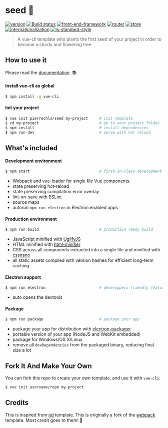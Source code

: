 # seed 🌱

[![version](https://img.shields.io/badge/version-2.0-green.svg?style=flat-square)](https://github.com/pierrechls/seed) [![Build status](https://img.shields.io/badge/build-passing-green.svg?style=flat-square)](https://img.shields.io/badge/build-passing-green.svg?style=flat-square) [![front-end-framework](https://img.shields.io/badge/framework-vue.js-lightgrey.svg?style=flat-square)](http://vuejs.org/) [![router](https://img.shields.io/badge/router-vue--router-lightgrey.svg?style=flat-square)](http://router.vuejs.org/en/index.html) [![store](https://img.shields.io/badge/state--management-vuex-lightgrey.svg?style=flat-square)](http://vuex.vuejs.org/) [![internationalization](https://img.shields.io/badge/internationalization-vue--i18n-lightgrey.svg?style=flat-square)](https://github.com/kazupon/vue-i18n) [![js-standard-style](https://img.shields.io/badge/code_style-standard-lightgrey.svg?style=flat-square)](http://standardjs.com/)

> A vue-cli template who plants the first seed of your project in order to become a sturdy and flowering tree

## How to use it

Please read the [documentation](https://pierrechls.github.io/seed/) &nbsp;📚

#### Install vue-cli as global

``` bash
$ npm install -g vue-cli
```

#### Init your project

``` bash
$ vue init pierrechls/seed my-project     # init template
$ cd my-project                           # go to your project folder
$ npm install                             # install dependencies
$ npm run dev                             # serve with hot reload
```

## What's included


#### Development environment

``` bash
$ npm start                               # first-in-class development experience (or `npm run dev`)
```

  - [Webpack](http://webpack.github.io/) and [vue-loader](http://vuejs.github.io/vue-loader/) for single file Vue components.
  - state preserving hot-reload
  - state preserving compilation error overlay
  - lint-on-save with ESLint
  - source maps
  - autorun `npm run electron` in Electron enabled apps

#### Production environment

``` bash
$ npm run build                           # production ready build
```

  - JavaScript minified with [UglifyJS](https://github.com/mishoo/UglifyJS2)
  - HTML minified with [html-minifier](https://github.com/kangax/html-minifier)
  - CSS across all components extracted into a single file and minified with [cssnano](https://github.com/ben-eb/cssnano)
  - all static assets compiled with version hashes for efficient long-term caching


#### Electron support

``` bash
$ npm run electron                        # developpers friendly features when working in a dev environment
```

  - auto opens the devtools

#### Package

``` bash
$ npm run package                         # package your app
```

  - package your app for distribution with [electron-packager](https://github.com/electron-userland/electron-packager)
  - portable version of your app (NodeJS and WebKit embedded)
  - package for Windows/OS X/Linux
  - remove all `devDependencies` from the packaged binary, reducing final size a lot


## Fork It And Make Your Own

You can fork this repo to create your own template, and use it with `vue-cli`:

``` bash
$ vue init username/repo my-project
```

## Credits

This is inspired from [nd](https://github.com/soixantecircuits/nd) template. This is originally a fork of the [webpack](https://github.com/vuejs-templates/webpack) template. Most credit goes to them! 👏
